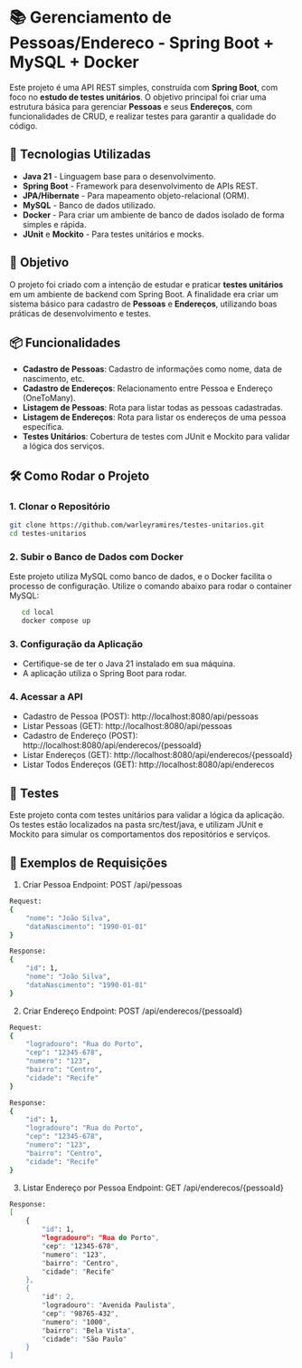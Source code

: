 # 📚 Gerenciamento de Pessoas/Endereco - Spring Boot + MySQL + Docker

Este projeto é uma API REST simples, construída com **Spring Boot**, com foco no **estudo de testes unitários**. O objetivo principal foi criar uma estrutura básica para gerenciar **Pessoas** e seus **Endereços**, com funcionalidades de CRUD, e realizar testes para garantir a qualidade do código.

## 🚀 Tecnologias Utilizadas

- **Java 21** - Linguagem base para o desenvolvimento.
- **Spring Boot** - Framework para desenvolvimento de APIs REST.
- **JPA/Hibernate** - Para mapeamento objeto-relacional (ORM).
- **MySQL** - Banco de dados utilizado.
- **Docker** - Para criar um ambiente de banco de dados isolado de forma simples e rápida.
- **JUnit** e **Mockito** - Para testes unitários e mocks.

## 🎯 Objetivo

O projeto foi criado com a intenção de estudar e praticar **testes unitários** em um ambiente de backend com Spring Boot. A finalidade era criar um sistema básico para cadastro de **Pessoas** e **Endereços**, utilizando boas práticas de desenvolvimento e testes.

## 📦 Funcionalidades

- **Cadastro de Pessoas**: Cadastro de informações como nome, data de nascimento, etc.
- **Cadastro de Endereços**: Relacionamento entre Pessoa e Endereço (OneToMany).
- **Listagem de Pessoas**: Rota para listar todas as pessoas cadastradas.
- **Listagem de Endereços**: Rota para listar os endereços de uma pessoa específica.
- **Testes Unitários**: Cobertura de testes com JUnit e Mockito para validar a lógica dos serviços.

## 🛠️ Como Rodar o Projeto

### 1. Clonar o Repositório

```bash
git clone https://github.com/warleyramires/testes-unitarios.git
cd testes-unitarios
```

### 2. Subir o Banco de Dados com Docker
   Este projeto utiliza MySQL como banco de dados, e o Docker facilita o processo de configuração. Utilize o comando abaixo para rodar o container MySQL:
   ```bash
      cd local
      docker compose up
   ```

### 3. Configuração da Aplicação
- Certifique-se de ter o Java 21 instalado em sua máquina.
- A aplicação utiliza o Spring Boot para rodar.

### 4. Acessar a API

- Cadastro de Pessoa (POST): http://localhost:8080/api/pessoas
- Listar Pessoas (GET): http://localhost:8080/api/pessoas
- Cadastro de Endereço (POST): http://localhost:8080/api/enderecos/{pessoaId}
- Listar Endereços (GET): http://localhost:8080/api/enderecos/{pessoaId}
- Listar Todos Endereços (GET): http://localhost:8080/api/enderecos

## 🧪 Testes
  Este projeto conta com testes unitários para validar a lógica da aplicação.
  Os testes estão localizados na pasta src/test/java, e utilizam JUnit e Mockito para simular os comportamentos dos repositórios e serviços.

## 📸 Exemplos de Requisições
1. Criar Pessoa
   Endpoint: POST /api/pessoas

```bash
Request:
{
    "nome": "João Silva",
    "dataNascimento": "1990-01-01"
}
```
```bash
Response:
{
    "id": 1,
    "nome": "João Silva",
    "dataNascimento": "1990-01-01"
}
```

2. Criar Endereço
   Endpoint: POST /api/enderecos/{pessoaId}

```bash
Request:
{
    "logradouro": "Rua do Porto",
    "cep": "12345-678",
    "numero": "123",
    "bairro": "Centro",
    "cidade": "Recife"
}
```

```bash
Response:
{
    "id": 1,
    "logradouro": "Rua do Porto",
    "cep": "12345-678",
    "numero": "123",
    "bairro": "Centro",
    "cidade": "Recife"
}
```
3. Listar Endereço por Pessoa Endpoint: GET /api/enderecos/{pessoaId}

```bash
Response:
[
    {
        "id": 1,
        "logradouro": "Rua do Porto",
        "cep": "12345-678",
        "numero": "123",
        "bairro": "Centro",
        "cidade": "Recife"
    },
    {
        "id": 2,
        "logradouro": "Avenida Paulista",
        "cep": "98765-432",
        "numero": "1000",
        "bairro": "Bela Vista",
        "cidade": "São Paulo"
    }
]
```
